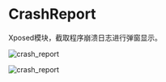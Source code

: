 CrashReport
===========

Xposed模块，截取程序崩溃日志进行弹窗显示。

![crash_report](https://github.com/fei-ke/CrashReport/raw/master/Screenshot/Screenshot_2014-10-28-16-00-35.png)

![crash_report](https://github.com/fei-ke/CrashReport/raw/master/Screenshot/Screenshot_2014-10-28-16-01-07.png)
